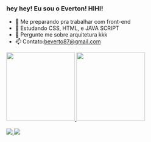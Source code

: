 ### hey hey! Eu sou o Everton! HIHI!

- 🔭 Me preparando pra trabalhar com front-end
- 🌱 Estudando CSS, HTML, e JAVA SCRIPT
- 💬 Pergunte me sobre arquitetura kkk
- 📫 Contato:beverto87@gmail.com

<div>
  <a href="https://issuu.com/everton_szarq/docs/everton_fernando_portfolio/s/14106683">
    <img height="180em" src="https://github-readme-stats.vercel.app/api?username=EverSZarch&show_icons=true&theme=dracula&include_all_commits=true&count_private=true"/>
    <img height="180em" src="https://github-readme-stats.vercel.app/api/top-langs/?username=EverSZarch&layout=compact&langs_count=7&theme=dracula"/>
    <div>
  
<div style="display: inline_block"><br>
      <img height"30em" src="https://cdn.jsdelivr.net/gh/devicons/devicon/icons/bootstrap/bootstrap-original.svg">
        <img height"30em" src="https://cdn.jsdelivr.net/gh/devicons/devicon/icons/photoshop/photoshop-plain.svg">
      <div>
